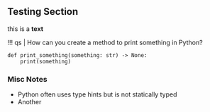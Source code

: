 #

## Testing Section

this is a **text**

!!! qs | How can you create a method to print something in Python?

```
def print_something(something: str) -> None:
    print(something)
```

### Misc Notes

- Python often uses type hints but is not statically typed
- Another

